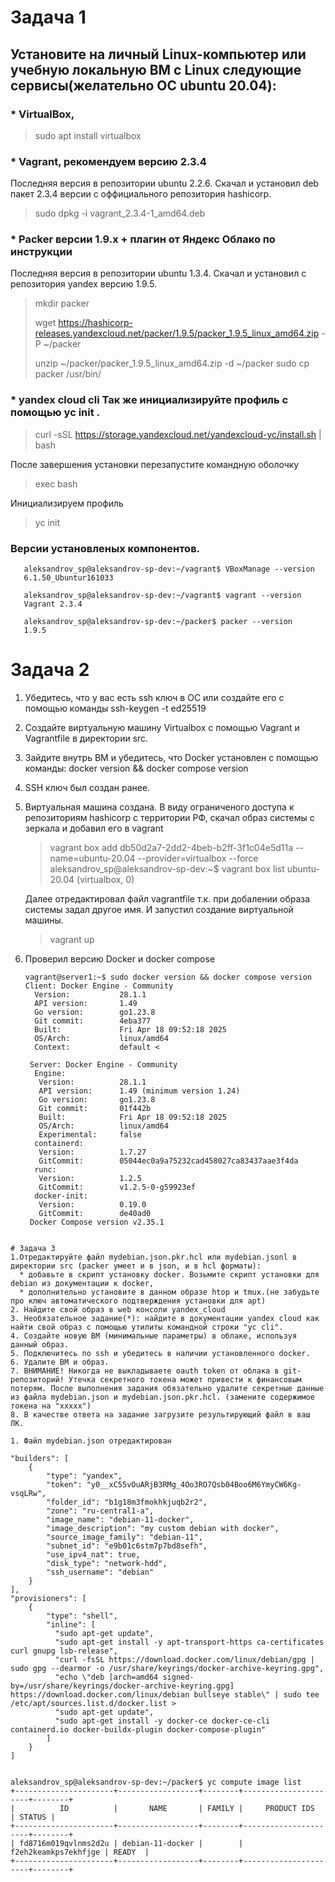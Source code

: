#  Задача 1
## Установите на личный Linux-компьютер или учебную локальную ВМ с Linux следующие сервисы(желательно ОС ubuntu 20.04):

### * VirtualBox,
  > sudo apt install virtualbox
  
### * Vagrant, рекомендуем версию 2.3.4
Последняя версия в репозитории ubuntu 2.2.6. Скачал и установил deb пакет 2.3.4 версии с оффициального репозитория hashicorp.
  > sudo dpkg -i vagrant_2.3.4-1_amd64.deb
  
### * Packer версии 1.9.х + плагин от Яндекс Облако по инструкции
Последняя версия в репозитории ubuntu 1.3.4. Скачал и установил c репозитория yandex версию 1.9.5.
  > mkdir packer
> 
  > wget https://hashicorp-releases.yandexcloud.net/packer/1.9.5/packer_1.9.5_linux_amd64.zip -P ~/packer
> 
  > unzip ~/packer/packer_1.9.5_linux_amd64.zip -d ~/packer
> sudo cp packer /usr/bin/

### * уandex cloud cli Так же инициализируйте профиль с помощью yc init .
  > curl -sSL https://storage.yandexcloud.net/yandexcloud-yc/install.sh | bash
  
  После завершения установки перезапустите командную оболочку
  > exec bash

  Инициализируем профиль
  > yc init

### Версии установленых компонентов.
```
   aleksandrov_sp@aleksandrov-sp-dev:~/vagrant$ VBoxManage --version
   6.1.50_Ubuntur161033

   aleksandrov_sp@aleksandrov-sp-dev:~/vagrant$ vagrant --version
   Vagrant 2.3.4

   aleksandrov_sp@aleksandrov-sp-dev:~/packer$ packer --version
   1.9.5
```

# Задача 2
1. Убедитесь, что у вас есть ssh ключ в ОС или создайте его с помощью команды ssh-keygen -t ed25519
2. Создайте виртуальную машину Virtualbox с помощью Vagrant и Vagrantfile в директории src.
3. Зайдите внутрь ВМ и убедитесь, что Docker установлен с помощью команды:
docker version && docker compose version

1. SSH ключ был создан ранее.
2. Виртуальная машина создана. В виду ограниченого доступа к репозиториям hashicorp с территории РФ, скачал образ системы с зеркала и добавил его в vagrant
    > vagrant box add db50d2a7-2dd2-4beb-b2ff-3f1c04e5d11a --name=ubuntu-20.04 --provider=virtualbox --force
    > aleksandrov_sp@aleksandrov-sp-dev:~$ vagrant box list
      ubuntu-20.04 (virtualbox, 0)

   Далее отредактировал файл vagrantfile т.к. при добалении образа системы задал другое имя. И запустил создание виртуальной машины.
    > vagrant up

3. Проверил версию Docker и docker compose
   ```
   vagrant@server1:~$ sudo docker version && docker compose version
   Client: Docker Engine - Community
     Version:           28.1.1
     API version:       1.49
     Go version:        go1.23.8
     Git commit:        4eba377
     Built:             Fri Apr 18 09:52:18 2025
     OS/Arch:           linux/amd64
     Context:           default <

    Server: Docker Engine - Community
     Engine:
      Version:          28.1.1
      API version:      1.49 (minimum version 1.24)
      Go version:       go1.23.8
      Git commit:       01f442b
      Built:            Fri Apr 18 09:52:18 2025
      OS/Arch:          linux/amd64
      Experimental:     false
     containerd:
      Version:          1.7.27
      GitCommit:        05044ec0a9a75232cad458027ca83437aae3f4da
     runc:
      Version:          1.2.5
      GitCommit:        v1.2.5-0-g59923ef
     docker-init:
      Version:          0.19.0
      GitCommit:        de40ad0
    Docker Compose version v2.35.1
```

# Задача 3
1.Отредактируйте файл mydebian.json.pkr.hcl или mydebian.jsonl в директории src (packer умеет и в json, и в hcl форматы):
  * добавьте в скрипт установку docker. Возьмите скрипт установки для debian из документации к docker,
  * дополнительно установите в данном образе htop и tmux.(не забудьте про ключ автоматического подтверждения установки для apt)
2. Найдите свой образ в web консоли yandex_cloud
3. Необязательное задание(*): найдите в документации yandex cloud как найти свой образ с помощью утилиты командной строки "yc cli".
4. Создайте новую ВМ (минимальные параметры) в облаке, используя данный образ.
5. Подключитесь по ssh и убедитесь в наличии установленного docker.
6. Удалите ВМ и образ.
7. ВНИМАНИЕ! Никогда не выкладываете oauth token от облака в git-репозиторий! Утечка секретного токена может привести к финансовым потерям. После выполнения задания обязательно удалите секретные данные из файла mydebian.json и mydebian.json.pkr.hcl. (замените содержимое токена на "ххххх")
8. В качестве ответа на задание загрузите результирующий файл в ваш ЛК.

1. Файл mydebian.json отредактирован
```
    "builders": [
        {
            "type": "yandex",
            "token": "y0__xC55vOuARjB3RMg_4Oo3RO7Qsb04Boo6M6YmyCW6Kg-vsqLRw",
            "folder_id": "b1g18m3fmokhkjuqb2r2",
            "zone": "ru-central1-a",
            "image_name": "debian-11-docker",
            "image_description": "my custom debian with docker",
            "source_image_family": "debian-11",
            "subnet_id": "e9b01c6stm7p7bd8sefh",
            "use_ipv4_nat": true,
            "disk_type": "network-hdd",
            "ssh_username": "debian"
        }
    ],
    "provisioners": [
        {
            "type": "shell",
            "inline": [
              "sudo apt-get update",
              "sudo apt-get install -y apt-transport-https ca-certificates curl gnupg lsb-release",
              "curl -fsSL https://download.docker.com/linux/debian/gpg | sudo gpg --dearmor -o /usr/share/keyrings/docker-archive-keyring.gpg",
              "echo \"deb [arch=amd64 signed-by=/usr/share/keyrings/docker-archive-keyring.gpg] https://download.docker.com/linux/debian bullseye stable\" | sudo tee /etc/apt/sources.list.d/docker.list >
              "sudo apt-get update",
              "sudo apt-get install -y docker-ce docker-ce-cli containerd.io docker-buildx-plugin docker-compose-plugin"
            ]
        }
    ]
```

aleksandrov_sp@aleksandrov-sp-dev:~/packer$ yc compute image list
+----------------------+------------------+--------+----------------------+--------+
|          ID          |       NAME       | FAMILY |     PRODUCT IDS      | STATUS |
+----------------------+------------------+--------+----------------------+--------+
| fd8716m019qvlnms2d2u | debian-11-docker |        | f2eh2keamkps7ekhfjge | READY  |
+----------------------+------------------+--------+----------------------+--------+





